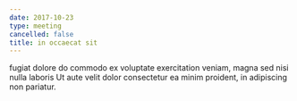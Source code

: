 ```yaml
---
date: 2017-10-23
type: meeting
cancelled: false
title: in occaecat sit
---
```

fugiat dolore do commodo ex voluptate exercitation veniam, magna sed nisi nulla laboris Ut aute velit dolor consectetur ea minim proident, in adipiscing non pariatur.